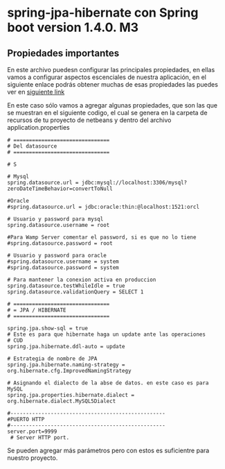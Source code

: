 # spring-jpa-hibernate con Spring boot version 1.4.0. M3


## Propiedades importantes
En este archivo puedesn configurar las principales propiedades, en ellas vamos a configurar aspectos escenciales de nuestra aplicación, en el siguiente enlace podrás obtener muchas de esas propiedades las puedes ver en [siguiente link](http://docs.spring.io/spring-boot/docs/current/reference/html/common-application-properties.html)

En este caso sólo vamos a agregar algunas propiedades, que son las que se muestran en el 
siguiente codigo, el cual se genera en la carpeta de recursos de tu proyecto de netbeans y dentro del archivo application.properties


```
# ===============================
# Del datasource
# ===============================

# S

# Mysql
spring.datasource.url = jdbc:mysql://localhost:3306/mysql?zeroDateTimeBehavior=convertToNull

#Oracle
#spring.datasource.url = jdbc:oracle:thin:@localhost:1521:orcl

# Usuario y password para mysql
spring.datasource.username = root

#Para Wamp Server comentar el password, si es que no lo tiene 
#spring.datasource.password = root

# Usuario y password para oracle
#spring.datasource.username = system
#spring.datasource.password = system

# Para mantener la conexion activa en produccion
spring.datasource.testWhileIdle = true
spring.datasource.validationQuery = SELECT 1

# ===============================
# = JPA / HIBERNATE
# ===============================

spring.jpa.show-sql = true
# Este es para que hibernate haga un update ante las operaciones
# CUD
spring.jpa.hibernate.ddl-auto = update

# Estrategia de nombre de JPA
spring.jpa.hibernate.naming-strategy = org.hibernate.cfg.ImprovedNamingStrategy

# Asignando el dialecto de la abse de datos. en este caso es para MySQL
spring.jpa.properties.hibernate.dialect = org.hibernate.dialect.MySQL5Dialect

#--------------------------------------------------
#PUERTO HTTP
#--------------------------------------------------
server.port=9999
 # Server HTTP port.

```
Se pueden agregar más parámetros pero con estos es suficientre para nuestro proyecto.


